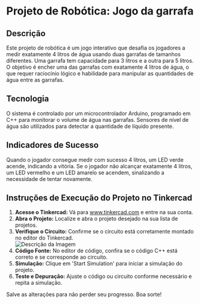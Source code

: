  <h1>Projeto de Robótica: Jogo da garrafa </h1>
    <section>
        <h2>Descrição</h2>
        <p>Este projeto de robótica é um jogo interativo que desafia os jogadores a medir exatamente 4 litros de água usando duas garrafas de tamanhos diferentes. Uma garrafa tem capacidade para 3 litros e a outra para 5 litros. O objetivo é encher uma das garrafas com exatamente 4 litros de água, o que requer raciocínio lógico e habilidade para manipular as quantidades de água entre as garrafas.</p>
    </section>
    <section>
        <h2>Tecnologia</h2>
        <p>O sistema é controlado por um microcontrolador Arduino, programado em C++ para monitorar o volume de água nas garrafas. Sensores de nível de água são utilizados para detectar a quantidade de líquido presente.</p>
    </section>
    <section>
        <h2>Indicadores de Sucesso</h2>
        <p>Quando o jogador consegue medir com sucesso 4 litros, um LED verde acende, indicando a vitória. Se o jogador não alcançar exatamente 4 litros, um LED vermelho e um LED amarelo se acendem, sinalizando a necessidade de tentar novamente.</p>
     <h2>Instruções de Execução do Projeto no Tinkercad</h2>
    <ol>
        <li><strong>Acesse o Tinkercad:</strong> Vá para <a href="https://www.tinkercad.com">www.tinkercad.com</a> e entre na sua conta.</li>
        <li><strong>Abra o Projeto:</strong> Localize e abra o projeto desejado na sua lista de projetos.</li>
        <li><strong>Verifique o Circuito:</strong> Confirme se o circuito está corretamente montado no editor do Tinkercad.</li>
 <img src="https://github.com/Lari-Ara/Jogo-da-garrafa/assets/166271278/3bd34092-cbce-4f61-8c07-28643d3791ae" alt="Descrição da Imagem">
      <li><strong>Código Fonte:</strong> No editor de código, confira se o código C++ está correto e se corresponde ao circuito.</li>
        <li><strong>Simulação:</strong> Clique em 'Start Simulation' para iniciar a simulação do projeto.</li>
        <li><strong>Teste e Depuração:</strong> Ajuste o código ou circuito conforme necessário e repita a simulação.</li>
    </ol>
    <p>Salve as alterações para não perder seu progresso. Boa sorte!</p>
    </section>
    
   
   
